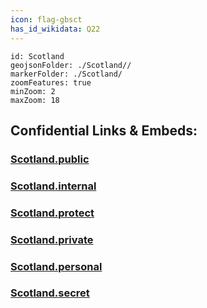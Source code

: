 ```yaml
---
icon: flag-gbsct
has_id_wikidata: Q22 
---
```


```leaflet
id: Scotland
geojsonFolder: ./Scotland//
markerFolder: ./Scotland/
zoomFeatures: true 
minZoom: 2 
maxZoom: 18
```


## Confidential Links & Embeds: 

### [Scotland.public](/_public/\Earth\Continent\Europe\Europe~North\UKScotland.public.md) 

### [Scotland.internal](/_internal/\Earth\Continent\Europe\Europe~North\UKScotland.internal.md) 

### [Scotland.protect](/_protect/\Earth\Continent\Europe\Europe~North\UKScotland.protect.md) 

### [Scotland.private](/_private/\Earth\Continent\Europe\Europe~North\UKScotland.private.md) 

### [Scotland.personal](/_personal/\Earth\Continent\Europe\Europe~North\UKScotland.personal.md) 

### [Scotland.secret](/_secret/\Earth\Continent\Europe\Europe~North\UKScotland.secret.md)

